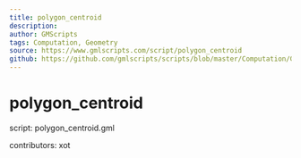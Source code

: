 ```yaml
---
title: polygon_centroid
description: 
author: GMScripts
tags: Computation, Geometry
source: https://www.gmlscripts.com/script/polygon_centroid
github: https://github.com/gmlscripts/scripts/blob/master/Computation/Geometry/polygon_centroid.gml
---
```


polygon_centroid
================

script: polygon_centroid.gml

contributors: xot
